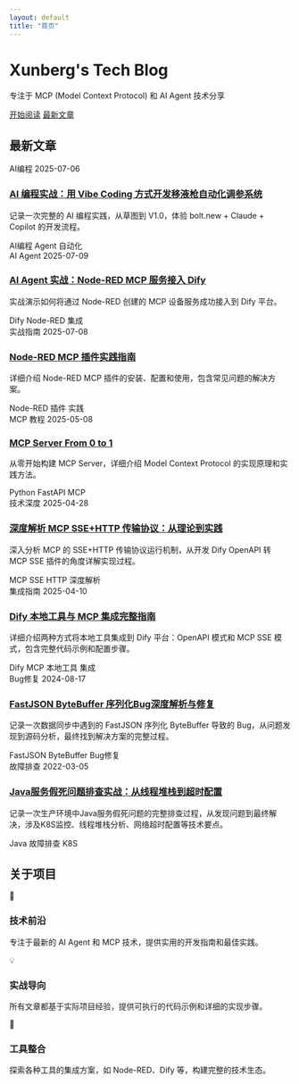 ```yaml
---
layout: default
title: "首页"
---
```


<div class="hero-section">
  <div class="hero-content">
    <h1 class="hero-title">
      <span class="gradient-text">Xunberg's Tech Blog</span>
    </h1>
    <p class="hero-subtitle">
      专注于 MCP (Model Context Protocol) 和 AI Agent 技术分享
    </p>
    <div class="hero-buttons">
      <a href="/mcp/" class="btn btn-primary">开始阅读</a>
      <a href="#latest-posts" class="btn btn-secondary">最新文章</a>
    </div>
  </div>
</div>

<section id="latest-posts" class="section">
  <div class="container">
    <h2 class="section-title">最新文章</h2>
      <article class="post-card">
        <div class="post-meta">
          <span class="post-category">AI编程</span>
          <time class="post-date">2025-07-06</time>
        </div>
        <h3 class="post-title">
          <a href="/agent/vibe-coding/">AI 编程实战：用 Vibe Coding 方式开发移液枪自动化调参系统</a>
        </h3>
        <p class="post-excerpt">
          记录一次完整的 AI 编程实践，从草图到 V1.0，体验 bolt.new + Claude + Copilot 的开发流程。
        </p>
        <div class="post-tags">
          <span class="tag">AI编程</span>
          <span class="tag">Agent</span>
          <span class="tag">自动化</span>
        </div>
      </article>
      <article class="post-card">
        <div class="post-meta">
          <span class="post-category">AI Agent</span>
          <time class="post-date">2025-07-09</time>
        </div>
        <h3 class="post-title">
          <a href="/mcp/mcp-dify-integration/">AI Agent 实战：Node-RED MCP 服务接入 Dify</a>
        </h3>
        <p class="post-excerpt">
          实战演示如何将通过 Node-RED 创建的 MCP 设备服务成功接入到 Dify 平台。
        </p>
        <div class="post-tags">
          <span class="tag">Dify</span>
          <span class="tag">Node-RED</span>
          <span class="tag">集成</span>
        </div>
      </article>
      <article class="post-card">
        <div class="post-meta">
          <span class="post-category">实战指南</span>
          <time class="post-date">2025-07-08</time>
        </div>
        <h3 class="post-title">
          <a href="/mcp/node-red-mcp-guide/">Node-RED MCP 插件实践指南</a>
        </h3>
        <p class="post-excerpt">
          详细介绍 Node-RED MCP 插件的安装、配置和使用，包含常见问题的解决方案。
        </p>
        <div class="post-tags">
          <span class="tag">Node-RED</span>
          <span class="tag">插件</span>
          <span class="tag">实践</span>
        </div>
      </article>
      <article class="post-card">
        <div class="post-meta">
          <span class="post-category">MCP 教程</span>
          <time class="post-date">2025-05-08</time>
        </div>
        <h3 class="post-title">
          <a href="/mcp/mcp_from_0_1/">MCP Server From 0 to 1</a>
        </h3>
        <p class="post-excerpt">
          从零开始构建 MCP Server，详细介绍 Model Context Protocol 的实现原理和实践方法。
        </p>
        <div class="post-tags">
          <span class="tag">Python</span>
          <span class="tag">FastAPI</span>
          <span class="tag">MCP</span>
        </div>
      </article>
      <article class="post-card">
        <div class="post-meta">
          <span class="post-category">技术深度</span>
          <time class="post-date">2025-04-28</time>
        </div>
        <h3 class="post-title">
          <a href="/mcp/mcp-sse-deep-dive/">深度解析 MCP SSE+HTTP 传输协议：从理论到实践</a>
        </h3>
        <p class="post-excerpt">
          深入分析 MCP 的 SSE+HTTP 传输协议运行机制，从开发 Dify OpenAPI 转 MCP SSE 插件的角度详解实现过程。
        </p>
        <div class="post-tags">
          <span class="tag">MCP</span>
          <span class="tag">SSE</span>
          <span class="tag">HTTP</span>
          <span class="tag">深度解析</span>
        </div>
      </article>
      <div class="posts-grid">
      <article class="post-card">
        <div class="post-meta">
          <span class="post-category">集成指南</span>
          <time class="post-date">2025-04-10</time>
        </div>
        <h3 class="post-title">
          <a href="/mcp/dify-local-tools-integration/">Dify 本地工具与 MCP 集成完整指南</a>
        </h3>
        <p class="post-excerpt">
          详细介绍两种方式将本地工具集成到 Dify 平台：OpenAPI 模式和 MCP SSE 模式，包含完整代码示例和配置步骤。
        </p>
        <div class="post-tags">
          <span class="tag">Dify</span>
          <span class="tag">MCP</span>
          <span class="tag">本地工具</span>
          <span class="tag">集成</span>
        </div>
      </article>
      <article class="post-card">
        <div class="post-meta">
          <span class="post-category">Bug修复</span>
          <time class="post-date">2024-08-17</time>
        </div>
        <h3 class="post-title">
          <a href="/daily/fastjson-bytebuffer-bug-fix/">FastJSON ByteBuffer 序列化Bug深度解析与修复</a>
        </h3>
        <p class="post-excerpt">
          记录一次数据同步中遇到的 FastJSON 序列化 ByteBuffer 导致的 Bug，从问题发现到源码分析，最终找到解决方案的完整过程。
        </p>
        <div class="post-tags">
          <span class="tag">FastJSON</span>
          <span class="tag">ByteBuffer</span>
          <span class="tag">Bug修复</span>
        </div>
      </article>
       <article class="post-card">
        <div class="post-meta">
          <span class="post-category">故障排查</span>
          <time class="post-date">2022-03-05</time>
        </div>
        <h3 class="post-title">
          <a href="/daily/troubleshooting_of_service_feigned_death/">Java服务假死问题排查实战：从线程堆栈到超时配置</a>
        </h3>
        <p class="post-excerpt">
          记录一次生产环境中Java服务假死问题的完整排查过程，从发现问题到最终解决，涉及K8S监控、线程堆栈分析、网络超时配置等技术要点。
        </p>
        <div class="post-tags">
          <span class="tag">Java</span>
          <span class="tag">故障排查</span>
          <span class="tag">K8S</span>
        </div>
      </article>
    </div>
  </div>
</section>

<section class="section section-alt">
  <div class="container">
    <h2 class="section-title">关于项目</h2>
    <div class="about-grid">
      <div class="about-item">
        <div class="about-icon">🚀</div>
        <h3>技术前沿</h3>
        <p>专注于最新的 AI Agent 和 MCP 技术，提供实用的开发指南和最佳实践。</p>
      </div>
      <div class="about-item">
        <div class="about-icon">💡</div>
        <h3>实战导向</h3>
        <p>所有文章都基于实际项目经验，提供可执行的代码示例和详细的实现步骤。</p>
      </div>
      <div class="about-item">
        <div class="about-icon">🔧</div>
        <h3>工具整合</h3>
        <p>探索各种工具的集成方案，如 Node-RED、Dify 等，构建完整的技术生态。</p>
      </div>
    </div>
  </div>
</section> 



